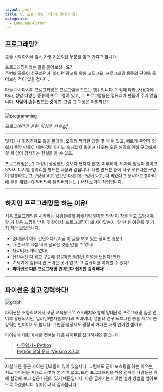```yaml
---
layout: post
title: 0. 프로그래밍 그거 왜 알아야 함?
categories:
  - Language-Python
---
```


## 프로그래밍?

글을 시작하기에 앞서 가장 기본적인 부분을 짚고 가려고 합니다.

프로그래밍이라는 말을 들어보셨나요?  
주변에 공돌이 친구라던지, 아니면 광고를 통해 코딩교육, 프로그래밍 등등의 단어를 들어보신 적이 있을 겁니다.  

다들 아시다시피 프로그래밍은 프로그램을 만드는 행위입니다. 목적에 따라, 사용자에 따라, 정말 다양한 종류의 프로그램이 있고, 그 프로그램들은 컴퓨터가 만들어 주지 않습니다. **사람이 손수 만드는 것**이죠. 그럼 그 과정은 어떨까요?
***
![programming](https://user-images.githubusercontent.com/44010902/63097394-43d73180-bfab-11e9-9a58-785b3cc0111a.gif)

*프로그래머의_흔한_이상과_현실.gif*  

***
멋지거나 화려하지도 않을 뿐더러, 오히려 딱딱한 창들 몇 개 떠 있고, 빠르게 무언가 외워서 뚝딱 만들어 내는 것이 아니라 쉴새없이 뿜어져 나오는 오류 해결을 위해 구글에게 쉴 새 없이 검색하는 현실을 볼 수 있죠.

프로그래밍은, 그 과정이 상상했던 것보다 멋지지 않고, 지루하며, 의자에 엉덩이 붙이고 앉아서 디지털 항아리를 만드는 과정과 같습니다. 다만 만드는 중에 자꾸 오류라는 구멍이 발생하고, 그 구멍을 막고 있으면 다른 데 구멍이 나고, 다 막았다고 생각하고 항아리에 물을 채웠는데 밑바닥이 뚫려버리는(...) 완전 노가다 작업입니다.
***


## 하지만 프로그래밍을 하는 이유!
처음 프로그래밍을 시작하는 사람들에게 위에처럼 말하면 당장 이 창을 닫고 도망쳐야 할 거 같은 느낌을 받을 것 같아서, 프로그래밍이 왜 재미있는지, 할 만 한 이유를 몇 가지 적어 보았습니다.
+ 준비물이 매우 간단하다! (지금 이 글을 보고 있는 장비면 충분!)
+ 내 손으로 직접 내게 필요한 것을 만들 수 있다!
+ 재료비가 거의 없다!
+ 산전수전 다 겪고 구동에 성공하면 엄청난 희열을 느낀다! ~~변태~~
+ 21세기에 컴퓨터 안 쓰이는 곳이 없고, 그 컴퓨터를 이해할 수 있다!
+ **파이썬은 다른 프로그래밍 언어보다 쉽지만 강력하다!**

***

## 파이썬은 쉽고 강력하다!

![graph](https://user-images.githubusercontent.com/44010902/63108605-42653380-bfc2-11e9-9018-40d8426dbb3f.jpg)

파이썬은 초등학교에서 코딩 교육용으로 스크래치와 함께 양대산맥 프로그래밍 입문 언어로 활용되지만, 딥러닝(텐서플로우)과 빅데이터, 생물학 연구 프로그램 등을 제작하는 강력한 언어이기도 합니다. 그만큼 성장세도 굉장히 가파른 대세 언어인 셈이죠.

파이썬에 대한 자세한 정보는 다음 사이트를 참고하시면 좋습니다.

>[나무위키 - Python](https://namu.wiki/w/Python)  
[Python 공식 문서 (Version 3.7.4)](https://docs.python.org/ko/3.7/)  


***
사실 다른 좋은 파이썬 강좌들이 많이 있습니다. 그럼에도 굳이 포스팅을 하는 이유는, 저도 파이썬을 제대로 공부해 본 적이 없고, 또한 프로그래밍을 처음 접하는 사람들을 위해 설명해 보고 싶은 마음이 있기 때문입니다. 다음 글에서는 파이썬 설치 방법을 알아보도록 하겠습니다. 읽어주셔서 감사합니다.





